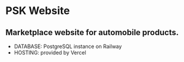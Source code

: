 # PSK Website

## Marketplace website for automobile products.

* DATABASE: PostgreSQL instance on Railway
* HOSTING: provided by Vercel
